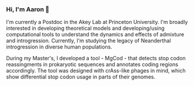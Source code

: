 ### Hi, I'm Aaron 👋

I'm currently a Postdoc in the Akey Lab at Princeton University. I'm broadly interested in developing theoretical models and developing/using computational tools to understand the dynamics and effects of admixture and introgression. Currently, I'm studying the legacy of Neanderthal introgression in diverse human populations. 

During my Master's, I developed a tool - MgCod - that detects stop codon reassingments in prokaryotic sequences and annotates coding regions accordingly. The tool was designed with crAss-like phages in mind, which show differential stop codon usage in parts of their genomes. 
<!--
**AaronRuben/AaronRuben** is a ✨ _special_ ✨ repository because its `README.md` (this file) appears on your GitHub profile.

Here are some ideas to get you started:

- 🔭 I’m currently working on ...
- 🌱 I’m currently learning ...
- 👯 I’m looking to collaborate on ...
- 🤔 I’m looking for help with ...
- 💬 Ask me about ...
- 📫 How to reach me: ...
- 😄 Pronouns: ...
- ⚡ Fun fact: ...
-->
